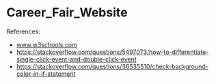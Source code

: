 # Career_Fair_Website  
References:  
- www.w3schools.com
- https://stackoverflow.com/questions/5497073/how-to-differentiate-single-click-event-and-double-click-event
- https://stackoverflow.com/questions/36535510/check-background-color-in-if-statement  
